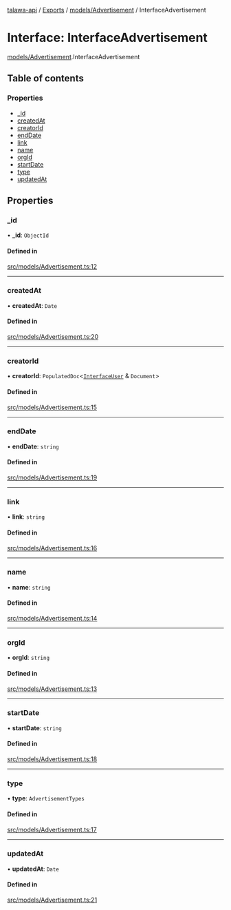 [talawa-api](../README.md) / [Exports](../modules.md) / [models/Advertisement](../modules/models_Advertisement.md) / InterfaceAdvertisement

# Interface: InterfaceAdvertisement

[models/Advertisement](../modules/models_Advertisement.md).InterfaceAdvertisement

## Table of contents

### Properties

- [\_id](models_Advertisement.InterfaceAdvertisement.md#_id)
- [createdAt](models_Advertisement.InterfaceAdvertisement.md#createdat)
- [creatorId](models_Advertisement.InterfaceAdvertisement.md#creatorid)
- [endDate](models_Advertisement.InterfaceAdvertisement.md#enddate)
- [link](models_Advertisement.InterfaceAdvertisement.md#link)
- [name](models_Advertisement.InterfaceAdvertisement.md#name)
- [orgId](models_Advertisement.InterfaceAdvertisement.md#orgid)
- [startDate](models_Advertisement.InterfaceAdvertisement.md#startdate)
- [type](models_Advertisement.InterfaceAdvertisement.md#type)
- [updatedAt](models_Advertisement.InterfaceAdvertisement.md#updatedat)

## Properties

### \_id

• **\_id**: `ObjectId`

#### Defined in

[src/models/Advertisement.ts:12](https://github.com/PalisadoesFoundation/talawa-api/blob/55cb3be/src/models/Advertisement.ts#L12)

___

### createdAt

• **createdAt**: `Date`

#### Defined in

[src/models/Advertisement.ts:20](https://github.com/PalisadoesFoundation/talawa-api/blob/55cb3be/src/models/Advertisement.ts#L20)

___

### creatorId

• **creatorId**: `PopulatedDoc`\<[`InterfaceUser`](models_User.InterfaceUser.md) & `Document`\>

#### Defined in

[src/models/Advertisement.ts:15](https://github.com/PalisadoesFoundation/talawa-api/blob/55cb3be/src/models/Advertisement.ts#L15)

___

### endDate

• **endDate**: `string`

#### Defined in

[src/models/Advertisement.ts:19](https://github.com/PalisadoesFoundation/talawa-api/blob/55cb3be/src/models/Advertisement.ts#L19)

___

### link

• **link**: `string`

#### Defined in

[src/models/Advertisement.ts:16](https://github.com/PalisadoesFoundation/talawa-api/blob/55cb3be/src/models/Advertisement.ts#L16)

___

### name

• **name**: `string`

#### Defined in

[src/models/Advertisement.ts:14](https://github.com/PalisadoesFoundation/talawa-api/blob/55cb3be/src/models/Advertisement.ts#L14)

___

### orgId

• **orgId**: `string`

#### Defined in

[src/models/Advertisement.ts:13](https://github.com/PalisadoesFoundation/talawa-api/blob/55cb3be/src/models/Advertisement.ts#L13)

___

### startDate

• **startDate**: `string`

#### Defined in

[src/models/Advertisement.ts:18](https://github.com/PalisadoesFoundation/talawa-api/blob/55cb3be/src/models/Advertisement.ts#L18)

___

### type

• **type**: `AdvertisementTypes`

#### Defined in

[src/models/Advertisement.ts:17](https://github.com/PalisadoesFoundation/talawa-api/blob/55cb3be/src/models/Advertisement.ts#L17)

___

### updatedAt

• **updatedAt**: `Date`

#### Defined in

[src/models/Advertisement.ts:21](https://github.com/PalisadoesFoundation/talawa-api/blob/55cb3be/src/models/Advertisement.ts#L21)
